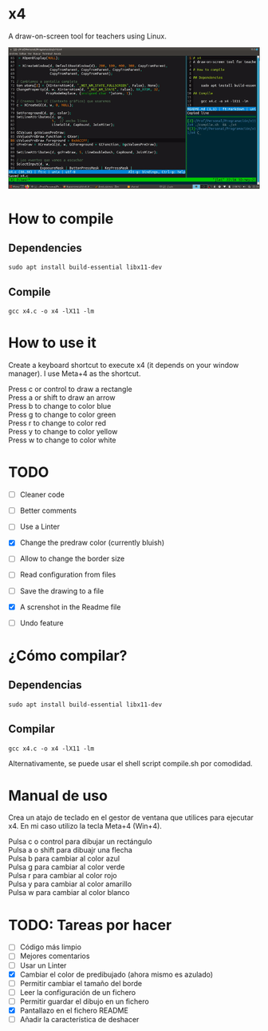 # x4

A draw-on-screen tool for teachers using Linux.


![Demo](./img/demo.gif)

# How to compile

## Dependencies

    sudo apt install build-essential libx11-dev

## Compile

    gcc x4.c -o x4 -lX11 -lm

# How to use it

Create a keyboard shortcut to execute x4 (it depends on your window manager). I use Meta+4 as the shortcut.

Press c or control to draw a rectangle  
Press a or shift to draw an arrow  
Press b to change to color blue  
Press g to change to color green  
Press r to change to color red  
Press y to change to color yellow  
Press w to change to color white  


# TODO

- [ ] Cleaner code
- [ ] Better comments
- [ ] Use a Linter
- [x] Change the predraw color (currently bluish)
- [ ] Allow to change the border size
- [ ] Read configuration from files
- [ ] Save the drawing to a file
- [x] A screnshot in the Readme file
- [ ] Undo feature


# ¿Cómo compilar?

## Dependencias

    sudo apt install build-essential libx11-dev

## Compilar

    gcc x4.c -o x4 -lX11 -lm

Alternativamente, se puede usar el shell script compile.sh por comodidad.

# Manual de uso

Crea un atajo de teclado en el gestor de ventana que utilices para ejecutar x4. En mi caso utilizo la tecla Meta+4 (Win+4).

Pulsa c o control para dibujar un rectángulo  
Pulsa a o shift para dibuajr una flecha  
Pulsa b para cambiar al color azul  
Pulsa g para cambiar al color verde  
Pulsa r para cambiar al color rojo  
Pulsa y para cambiar al color amarillo  
Pulsa w para cambiar al color blanco  


# TODO: Tareas por hacer

- [ ] Código más limpio
- [ ] Mejores comentarios
- [ ] Usar un Linter
- [x] Cambiar el color de predibujado (ahora mismo es azulado)
- [ ] Permitir cambiar el tamaño del borde
- [ ] Leer la configuración de un fichero
- [ ] Permitir guardar el dibujo en un fichero
- [x] Pantallazo en el fichero README
- [ ] Añadir la característica de deshacer
